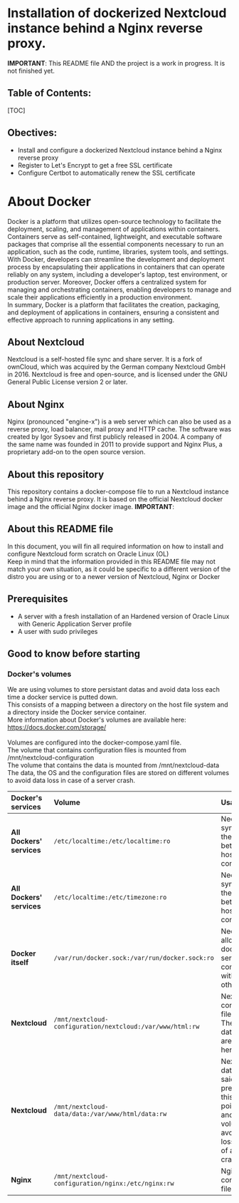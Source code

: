 # Installation of dockerized Nextcloud instance behind a Nginx reverse proxy.

**IMPORTANT**: This README file AND the project is a work in progress. It is not finished yet. <br>

## Table of Contents:
[TOC]

## Obectives:
- Install and configure a dockerized Nextcloud instance behind a Nginx reverse proxy
- Register to Let's Encrypt to get a free SSL certificate
- Configure Certbot to automatically renew the SSL certificate

# About Docker

Docker is a platform that utilizes open-source technology to facilitate the deployment, scaling, and management of applications within containers. Containers serve as self-contained, lightweight, and executable software packages that comprise all the essential components necessary to run an application, such as the code, runtime, libraries, system tools, and settings.<br>
With Docker, developers can streamline the development and deployment process by encapsulating their applications in containers that can operate reliably on any system, including a developer's laptop, test environment, or production server. Moreover, Docker offers a centralized system for managing and orchestrating containers, enabling developers to manage and scale their applications efficiently in a production environment.<br>
In summary, Docker is a platform that facilitates the creation, packaging, and deployment of applications in containers, ensuring a consistent and effective approach to running applications in any setting.

## About Nextcloud

Nextcloud is a self-hosted file sync and share server. It is a fork of ownCloud, which was acquired by the German company Nextcloud GmbH in 2016. Nextcloud is free and open-source, and is licensed under the GNU General Public License version 2 or later.

## About Nginx

Nginx (pronounced "engine-x") is a web server which can also be used as a reverse proxy, load balancer, mail proxy and HTTP cache. The software was created by Igor Sysoev and first publicly released in 2004. A company of the same name was founded in 2011 to provide support and Nginx Plus, a proprietary add-on to the open source version.

## About this repository

This repository contains a docker-compose file to run a Nextcloud instance behind a Nginx reverse proxy. It is based on the official Nextcloud docker image and the official Nginx docker image.
**IMPORTANT**: 

## About this README file

In this document, you will fin all required information on how to install and configure Nextcloud form scratch on Oracle Linux (OL) <br>
Keep in mind that the information provided in this README file may not match your own situation, as it could be specific to a different version of the distro you are using or to a newer version of Nextcloud, Nginx or Docker <br>

## Prerequisites

- A server with a fresh installation of an Hardened version of Oracle Linux with Generic Application Server profile
- A user with sudo privileges

## Good to know before starting

### Docker's volumes
We are using volumes to store persistant datas and avoid data loss each time a docker service is putted down. <br>
This consists of a mapping between a directory on the host file system and a directory inside the Docker service container. <br>
More information about Docker's volumes are available here: https://docs.docker.com/storage/
<br>
<br>
Volumes are configured into the docker-compose.yaml file. <br>
The volume that contains configuration files is mounted from /mnt/nextcloud-configuration <br>
The volume that contains the data is mounted from /mnt/nextcloud-data <br>
The data, the OS and the configuration files are stored on different volumes to avoid data loss in case of a server crash. <br>

|Docker's services|Volume|Usage|
|:---|:--|:--|
|**All Dockers' services**|`/etc/localtime:/etc/localtime:ro`|Needed to synchronize the time between the host and the container.|
|**All Dockers' services**|`/etc/localtime:/etc/timezone:ro`|Needed to synchronize the time between the host and the container.|
|**Docker itself**|`/var/run/docker.sock:/var/run/docker.sock:ro`|Needed to allow the docker service to communicate with each other.|
|**Nextcloud**|`/mnt/nextcloud-configuration/nextcloud:/var/www/html:rw`|Nextcloud configuration files. Themes; database, ... are stored here.|
|**Nextcloud**|`/mnt/nextcloud-data/data:/var/www/html/data:rw`|Nextcloud data files. As said previously, this mount point is in another volume to avoid data loss in case of a server crash.|
|**Nginx**|`/mnt/nextcloud-configuration/nginx:/etc/nginx:rw`|Nginx configuration files.|

